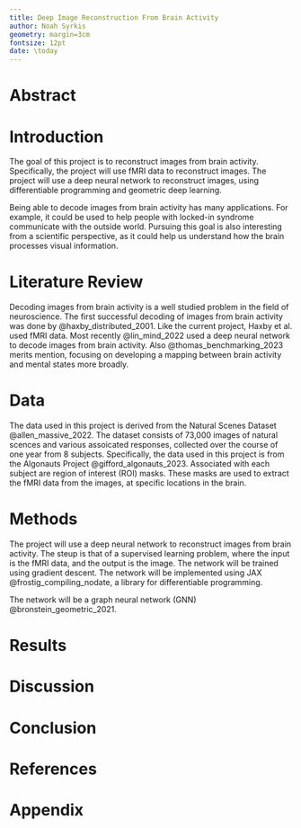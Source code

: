 ```yaml
---
title: Deep Image Reconstruction From Brain Activity
author: Noah Syrkis
geometry: margin=3cm
fontsize: 12pt
date: \today
---
```


# Abstract

# Introduction
The goal of this project is to reconstruct images from brain activity.
Specifically, the project will use fMRI data to reconstruct images.
The project will use a deep neural network to reconstruct images,
using differentiable programming and geometric deep learning.

Being able to decode images from brain activity has many applications.
For example, it could be used to help people with locked-in syndrome
communicate with the outside world. Pursuing this goal is also
interesting from a scientific perspective, as it could help us
understand how the brain processes visual information.


# Literature Review
Decoding images from brain activity is a well studied problem in the field of
neuroscience. The first successful decoding of images from brain activity was
done by @haxby_distributed_2001. Like the current project, Haxby et al. used fMRI data.
Most recently @lin_mind_2022 used a deep neural network to decode images from brain activity. Also @thomas_benchmarking_2023 merits mention, focusing on developing a mapping between brain activity and mental states more broadly.


# Data
The data used in this project is derived from the Natural Scenes Dataset @allen_massive_2022.
The dataset consists of 73,000 images of natural scences and various
assoicated responses, collected over the course of one year from 8 subjects.
Specifically, the data used in this project is from the Algonauts Project @gifford_algonauts_2023.
Associated with each subject are region of interest (ROI) masks.
These masks are used to extract the fMRI data from the images,
at specific locations in the brain.


# Methods

The project will use a deep neural network to reconstruct images from brain activity.
The steup is that of a supervised learning problem, where the input is the fMRI data,
and the output is the image. The network will be trained using gradient descent.
The network will be implemented using JAX @frostig_compiling_nodate,
a library for differentiable programming.

The network will be a graph neural network (GNN) @bronstein_geometric_2021.


# Results

# Discussion

# Conclusion

# References


<div id="refs"></div>

# Appendix